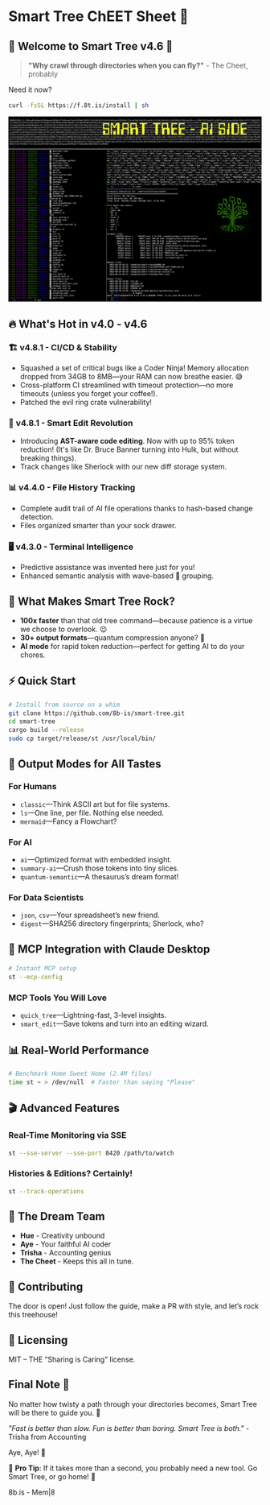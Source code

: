 # Smart Tree ChEET Sheet 📝

## 🌲 Welcome to Smart Tree v4.6 🚀



> **"Why crawl through directories when you can fly?"** - The Cheet, probably

Need it now? 
```bash
curl -fsSL https://f.8t.is/install | sh
```

![AYE](./dxt/ST-AYE.png)

## 🔥 What's Hot in v4.0 - v4.6

### 🏗️ **v4.8.1 - CI/CD & Stability**
- Squashed a set of critical bugs like a Coder Ninja! Memory allocation dropped from 34GB to 8MB—your RAM can now breathe easier. 😅
- Cross-platform CI streamlined with timeout protection—no more timeouts (unless you forget your coffee!).
- Patched the evil ring crate vulnerability!

### 🎯 **v4.8.1 - Smart Edit Revolution**
- Introducing **AST-aware code editing**. Now with up to 95% token reduction! (It's like Dr. Bruce Banner turning into Hulk, but without breaking things).
- Track changes like Sherlock with our new diff storage system.

### 📊 **v4.4.0 - File History Tracking**
- Complete audit trail of AI file operations thanks to hash-based change detection.
- Files organized smarter than your sock drawer.

### 🖥️ **v4.3.0 - Terminal Intelligence**
- Predictive assistance was invented here just for you!
- Enhanced semantic analysis with wave-based 🤯 grouping.

## 🎸 What Makes Smart Tree Rock?

- **100x faster** than that old tree command—because patience is a virtue we choose to overlook. 😉
- **30+ output formats**—quantum compression anyone? 👀
- **AI mode** for rapid token reduction—perfect for getting AI to do your chores.

## ⚡ Quick Start

```bash
# Install from source on a whim
git clone https://github.com/8b-is/smart-tree.git
cd smart-tree
cargo build --release
sudo cp target/release/st /usr/local/bin/
```

## 🎨 Output Modes for All Tastes

### For **Humans**
- `classic`—Think ASCII art but for file systems.
- `ls`—One line, per file. Nothing else needed.
- `mermaid`—Fancy a Flowchart?

### For **AI**
- `ai`—Optimized format with embedded insight.
- `summary-ai`—Crush those tokens into tiny slices.
- `quantum-semantic`—A thesaurus’s dream format!

### For **Data Scientists**
- `json`, `csv`—Your spreadsheet’s new friend.
- `digest`—SHA256 directory fingerprints; Sherlock, who?

## 🤖 MCP Integration with Claude Desktop

```bash
# Instant MCP setup
st --mcp-config
```

### MCP Tools You Will Love
- `quick_tree`—Lightning-fast, 3-level insights.
- `smart_edit`—Save tokens and turn into an editing wizard.

## 📊 Real-World Performance

```bash
# Benchmark Home Sweet Home (2.4M files)
time st ~ > /dev/null  # Faster than saying "Please"
```

## 🎬 Advanced Features

### Real-Time Monitoring via SSE
```bash
st --sse-server --sse-port 8420 /path/to/watch
```

### Histories & Editions? Certainly!
```bash
st --track-operations
```

## 🌟 The Dream Team

- **Hue** - Creativity unbound
- **Aye** - Your faithful AI coder
- **Trisha** - Accounting genius
- **The Cheet** - Keeps this all in tune.

## 🤝 Contributing

The door is open! Just follow the guide, make a PR with style, and let’s rock this treehouse!

## 📜 Licensing

MIT – THE “Sharing is Caring” license.

## Final Note 🎸
No matter how twisty a path through your directories becomes, Smart Tree will be there to guide you. 💪

_"Fast is better than slow. Fun is better than boring. Smart Tree is both."_ - Trisha from Accounting

Aye, Aye! 🚢 

🏁 **Pro Tip**: If it takes more than a second, you probably need a new tool. Go Smart Tree, or go home! 🚀

8b.is - Mem|8
